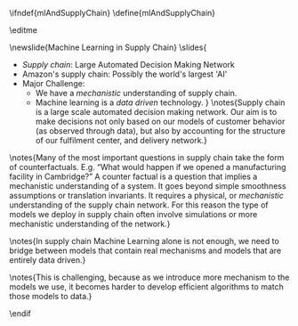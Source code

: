 \ifndef{mlAndSupplyChain}
\define{mlAndSupplyChain}

\editme

\newslide{Machine Learning in Supply Chain}
\slides{
* *Supply chain*: Large Automated Decision Making Network
* Amazon's supply chain: Possibly the world's largest 'AI'
* Major Challenge: 
    * We have a *mechanistic* understanding of supply chain.
    * Machine learning is a *data driven* technology.
}
\notes{Supply chain is a large scale automated decision making network. Our aim is to make decisions not only based on our models of customer behavior (as observed through data), but also by accounting for the structure of our fulfilment center, and delivery network.}

\notes{Many of the most important questions in supply chain take the form of counterfactuals. E.g. “What would happen if we opened a manufacturing facility in  Cambridge?” A counter factual is a question that implies a mechanistic understanding of a system. It goes beyond simple smoothness assumptions or translation invariants. It requires a physical, or *mechanistic* understanding of the supply chain network. For this reason the type of models we deploy in supply chain often involve simulations or more mechanistic understanding of the network.}

\notes{In supply chain Machine Learning alone is not enough, we need to bridge between models that contain real mechanisms and models that are entirely data driven.}

\notes{This is challenging, because as we introduce more mechanism to the models we use, it becomes harder to develop efficient algorithms to match those models to data.}

\endif
